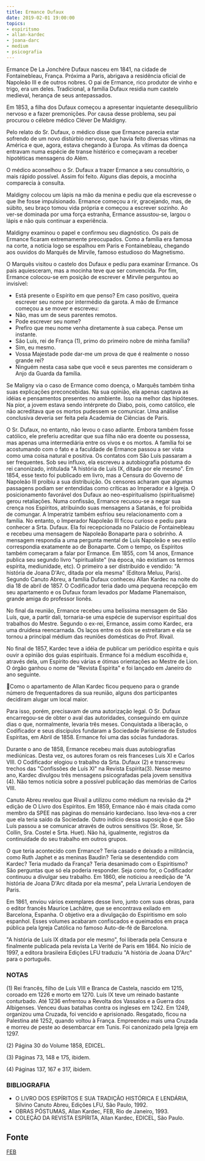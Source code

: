 ```yaml
---
title: Ermance Dufaux
date: 2019-02-01 19:00:00
topics: 
- espiritsmo
- allan-kardec
- joana-darc
- medium
- psicografia
---
```


Ermance De La Jonchére Dufaux nasceu em 1841, na cidade de Fontainebleau,
França. Próxima a Paris, abrigava a residência oficial de Napoleão III e de
outros nobres. O pai de Ermance, rico produtor de vinho e trigo, era um deles.
Tradicional, a família Dufaux residia num castelo medieval, herança de seus
antepassados.

Em 1853, a filha dos Dufaux começou a apresentar inquietante desequilíbrio
nervoso e a fazer premonições. Por causa desse problema, seu pai procurou o
célebre médico Cléver De Maldigny.

Pelo relato do Sr. Dufaux, o médico disse que Ermance parecia estar sofrendo de
um novo distúrbio nervoso, que havia feito diversas vítimas na América e que,
agora, estava chegando à Europa. As vítimas da doença entravam numa espécie de
transe histérico e começavam a receber hipotéticas mensagens do Além.

O médico aconselhou o Sr. Dufaux a trazer Ermance a seu consultório, o mais
rápido possível. Assim foi feito. Alguns dias depois, a mocinha comparecia à
consulta.

Maldigny colocou um lápis na mão da menina e pediu que ela escrevesse o que lhe
fosse impulsionado. Ermance começou a rir, gracejando, mas, de súbito, seu braço
tomou vida própria e começou a escrever sozinho. Ao ver-se dominada por uma
força estranha, Ermance assustou-se, largou o lápis e não quis continuar a
experiência.

Maldigny examinou o papel e confirmou seu diagnóstico. Os pais de Ermance
ficaram extremamente preocupados. Como a família era famosa na corte, a notícia
logo se espalhou em Paris e Fontainebleau, chegando aos ouvidos do Marquês de
Mirvile, famoso estudioso do Magnetismo.

O Marquês visitou o castelo dos Dufaux e pediu para examinar Ermance. Os pais
aquiesceram, mas a mocinha teve que ser convencida. Por fim, Ermance colocou-se
em posição de escrever e Mirvile perguntou ao invisível:
- Está presente o Espírito em que penso? Em caso positivo, queira escrever seu
  nome por intermédio da garota.  A mão de Ermance começou a se mover e
  escreveu:
- Não, mas um de seus parentes remotos.
- Pode escrever seu nome?
- Prefiro que meu nome venha diretamente à sua cabeça. Pense um instante.
- São Luís, rei de França (1), primo do primeiro nobre de minha família?
- Sim, eu mesmo.
- Vossa Majestade pode dar-me um prova de que é realmente o nosso grande rei?
- Ninguém nesta casa sabe que você e seus parentes me consideram o Anjo da
  Guarda da família.

Se Maligny via o caso de Ermance como doença, o Marquês também tinha suas
explicações preconcebidas. Na sua opinião, ela apenas captava as idéias e
pensamentos presentes no ambiente. Isso na melhor das hipóteses. Na pior, a
jovem estava sendo intérprete do Diabo, pois, como católico, ele não acreditava
que os mortos pudessem se comunicar. Uma análise conclusiva deveria ser feita
pela Academia de Ciências de Paris.

O Sr. Dufaux, no entanto, não levou o caso adiante. Embora também fosse
católico, ele preferiu acreditar que sua filha não era doente ou possessa, mas
apenas uma intermediária entre os vivos e os mortos. A família foi se
acostumando com o fato e a faculdade de Ermance passou a ser vista como uma
coisa natural e positiva.  Os contatos com São Luís passaram a ser frequentes.
Sob seu influxo, ela escreveu a autobiografia póstuma do rei canonizado,
intitulada "A história de Luís IX, ditada por ele mesmo". Em 1854, esse texto
foi publicado em livro, mas a Censura do Governo de Napoleão III proibiu a sua
distribuição. Os censores acharam que algumas passagens podiam ser entendidas
como críticas ao Imperador e à Igreja.  O posicionamento favorável dos Dufaux ao
neo-espiritualismo (spiritualisme) gerou retaliações. Numa confissão, Ermance
recusou-se a negar sua crença nos Espíritos, atribuindo suas mensagens a
Satanás, e foi proibida de comungar. A Imperatriz também esfriou seu
relacionamento com a família. No entanto, o Imperador Napoleão III ficou curioso
e pediu para conhecer a Srta. Dufaux.  Ela foi recepcionada no Palácio de
Fontainebleau e recebeu uma mensagem de Napoleão Bonaparte para o sobrinho. A
mensagem respondia a uma pergunta mental de Luís Napoleão e seu estilo
correspondia exatamente ao de Bonaparte.  Com o tempo, os Espíritos também
começaram a falar por Ermance. Em 1855, com 14 anos, Ermance publica seu segundo
livro "spiritualiste" (na época, não existiam os termos espírita, mediunidade,
etc). O primeiro a ser distribuído e vendido: "A história de Joana D'Arc, ditada
por ela mesma" (Editora Meluu, Paris).  Segundo Canuto Abreu, a família Dufaux
conheceu Allan Kardec na noite do dia 18 de abril de 1857. O Codificador teria
dado uma pequena recepção em seu apartamento e os Dufaux foram levados por
Madame Planemaison, grande amiga do professor lionês.

No final da reunião, Ermance recebeu uma belíssima mensagem de São Luís, que, a
partir dali, tornaria-se uma espécie de supervisor espiritual dos trabalhos do
Mestre. Segundo o ex-rei, Ermance, assim como Kardec, era uma druidesa
reencarnada. Os laços entre os dois se estreitaram e ela se tornou a principal
médium das reuniões domésticas do Prof. Rivail.

No final de 1857, Kardec teve a idéia de publicar um periódico espírita e quis
ouvir a opinião dos guias espirituais. Ermance foi a médium escolhida e, através
dela, um Espírito deu várias e ótimas orientações ao Mestre de Lion. O órgão
ganhou o nome de "Revista Espírita" e foi lançado em Janeiro do ano seguinte.

Como o apartamento de Allan Kardec ficou pequeno para o grande número de
frequentadores da sua reunião, alguns dos participantes decidiram alugar um
local maior.

Para isso, porém, precisavam de uma autorização legal. O Sr. Dufaux
encarregou-se de obter o aval das autoridades, conseguindo em quinze dias o que,
normalmente, levaria três meses. Conquistada a liberação, o Codificador e seus
discípulos fundaram a Sociedade Parisiense de Estudos Espíritas, em Abril de
1858.  Ermance foi uma das sócias fundadoras.

Durante o ano de 1858, Ermance recebeu mais duas autobiografias mediúnicas.
Desta vez, os autores foram os reis franceses Luís XI e Carlos VIII. O
Codificador elogiou o trabalho da Srta. Dufaux (2) e transcreveu trechos das
"Confissões de Luís XI" na Revista Espírita(3). Nesse mesmo ano, Kardec divulgou
três mensagens psicografadas pela jovem sensitiva (4). Não temos notícia sobre a
possível publicação das memórias de Carlos VIII.

Canuto Abreu revelou que Rivail a utilizou como médium na revisão da 2ª edição
de O Livro dos Espíritos. Em 1859, Ermance não é mais citada como membro da SPEE
nas páginas do mensário kardeciano. Isso leva-nos a crer que ela teria saído da
Sociedade. Outro indício dessa suposição é que São Luís passou a se comunicar
através de outros sensitivos (Sr. Rose, Sr. Collin, Sra. Costel e Srta. Huet).
Não há, igualmente, registros da continuidade do seu trabalho em outros grupos.

O que teria acontecido com Ermance? Teria casado e deixado a militância, como
Ruth Japhet e as meninas Baudin? Teria se desentendido com Kardec? Teria mudado
da França? Teria desanimado com o Espiritismo? São perguntas que só ela poderia
responder. Seja como for, o Codificador continuou a divulgar seu trabalho.  Em
1860, ele noticiou a reedição de "A história de Joana D'Arc ditada por ela
mesma", pela Livraria Lendoyen de Paris.

Em 1861, enviou vários exemplares desse livro, junto com suas obras, para o
editor francês Maurice Lachâtre, que se encontrava exilado em Barcelona,
Espanha.  O objetivo era a divulgação do Espiritismo em solo espanhol. Esses
volumes acabaram confiscados e queimados em praça pública pela Igreja Católica
no famoso Auto-de-fé de Barcelona.

"A história de Luís IX ditada por ele mesmo", foi liberada pela Censura e
finalmente publicada pela revista La Verité de Paris em 1864. No início de 1997,
a editora brasileira Edições LFU traduziu "A história de Joana D'Arc" para o
português.

### NOTAS
(1) Rei francês, filho de Luís VIII e Branca de Castela, nascido em 1215,
coroado em 1226 e morto em 1270. Luís IX teve um reinado bastante conturbado.
Até 1236 enfrentou a Revolta dos Vassalos e a Guerra dos Albigenses. Venceu duas
batalhas contra os ingleses em 1242. Em 1249, organizou uma Cruzada, foi vencido
e aprisionado. Resgatado, ficou na Palestina até 1252, quando voltou à França.
Empreendeu mais uma Cruzada e morreu de peste ao desembarcar em Tunis. Foi
canonizado pela Igreja em 1297.

(2) Página 30 do Volume 1858, EDICEL.

(3) Páginas 73, 148 e 175, ibidem.

(4) Páginas 137, 167 e 317, ibidem.

### BIBLIOGRAFIA
* O LIVRO DOS ESPÍRITOS E SUA TRADIÇÃO HISTÓRICA E
  LENDÁRIA, Silvino Canuto Abreu, Edições LFU, São Paulo, 1992.
* OBRAS PÓSTUMAS, Allan Kardec, FEB, Rio de Janeiro, 1993.
* COLEÇÃO DA REVISTA ESPÍRITA, Allan Kardec, EDICEL, São Paulo.

## Fonte
[FEB](https://www.febnet.org.br/ba/file/Pesquisa/Textos/Ermance%20Dufaux.pdf)

